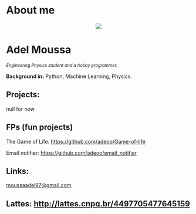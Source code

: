 # About me

<p align="center">
  <img src="https://github.com/adeoo/Data_science/blob/main/MC_scenary.png" >
</p>

# Adel Moussa
<sub>*Engineering Physics student and a hobby programmer.*</sub>


**Background in:** Python, Machine Learning, Physics.


## Projects:
null for now

## FPs (fun projects)
The Game of Life: https://github.com/adeoo/Game-of-life

Email notifier: https://github.com/adeoo/email_notifier

## Links:
moussaadel97@gmail.com

Lattes: http://lattes.cnpq.br/4497705477645159
---




